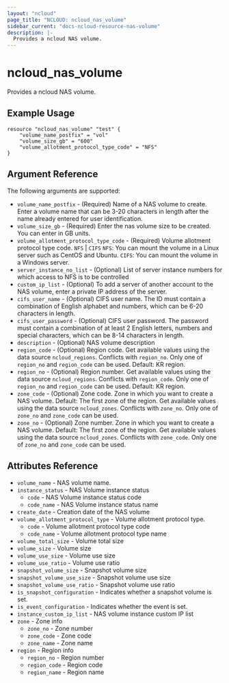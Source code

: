 ```yaml
---
layout: "ncloud"
page_title: "NCLOUD: ncloud_nas_volume"
sidebar_current: "docs-ncloud-resource-nas-volume"
description: |-
  Provides a ncloud NAS volume.
---
```


# ncloud_nas_volume

Provides a ncloud NAS volume.

## Example Usage

```hcl
resource "ncloud_nas_volume" "test" {
	"volume_name_postfix" = "vol"
	"volume_size_gb" = "600"
	"volume_allotment_protocol_type_code" = "NFS"
}
```

## Argument Reference

The following arguments are supported:

* `volume_name_postfix` - (Required) Name of a NAS volume to create. Enter a volume name that can be 3-20 characters in length after the name already entered for user identification.
* `volume_size_gb` - (Required) Enter the nas volume size to be created. You can enter in GB units.
* `volume_allotment_protocol_type_code` - (Required) Volume allotment protocol type code. `NFS` | `CIFS`
    `NFS`: You can mount the volume in a Linux server such as CentOS and Ubuntu.
    `CIFS`: You can mount the volume in a Windows server.
* `server_instance_no_list` - (Optional) List of server instance numbers for which access to NFS is to be controlled
* `custom_ip_list` - (Optional) To add a server of another account to the NAS volume, enter a private IP address of the server.
* `cifs_user_name` - (Optional) CIFS user name. The ID must contain a combination of English alphabet and numbers, which can be 6-20 characters in length.
* `cifs_user_password` - (Optional) CIFS user password. The password must contain a combination of at least 2 English letters, numbers and special characters, which can be 8-14 characters in length.
* `description` - (Optional) NAS volume description
* `region_code` - (Optional) Region code. Get available values using the data source `ncloud_regions`.
    Conflicts with `region_no`. Only one of `region_no` and `region_code` can be used.
    Default: KR region.
* `region_no` - (Optional) Region number. Get available values using the data source `ncloud_regions`.
    Conflicts with `region_code`. Only one of `region_no` and `region_code` can be used.
    Default: KR region.
* `zone_code` - (Optional) Zone code. Zone in which you want to create a NAS volume. Default: The first zone of the region.
    Get available values using the data source `ncloud_zones`.
    Conflicts with `zone_no`. Only one of `zone_no` and `zone_code` can be used.
* `zone_no` - (Optional) Zone number. Zone in which you want to create a NAS volume. Default: The first zone of the region.
    Get available values using the data source `ncloud_zones`.
    Conflicts with `zone_code`. Only one of `zone_no` and `zone_code` can be used.

## Attributes Reference

* `volume_name` - NAS volume name.
* `instance_status` - NAS Volume instance status
    * `code` - NAS Volume instance status code
    * `code_name` - NAS Volume instance status name
* `create_date` - Creation date of the NAS volume
* `volume_allotment_protocol_type` - Volume allotment protocol type.
    * `code` - Volume allotment protocol type code
    * `code_name` - Volume allotment protocol type name
* `volume_total_size` - Volume total size
* `volume_size` - Volume size
* `volume_use_size` - Volume use size
* `volume_use_ratio` - Volume use ratio
* `snapshot_volume_size` - Snapshot volume size
* `snapshot_volume_use_size` - Snapshot volume use size
* `snapshot_volume_use_ratio` - Snapshot volume use ratio
* `is_snapshot_configuration` - Indicates whether a snapshot volume is set.
* `is_event_configuration` - Indicates whether the event is set.
* `instance_custom_ip_list` - NAS volume instance custom IP list
* `zone` - Zone info
    * `zone_no` - Zone number
    * `zone_code` - Zone code
    * `zone_name` - Zone name
* `region` - Region info
    * `region_no` - Region number
    * `region_code` - Region code
    * `region_name` - Region name
